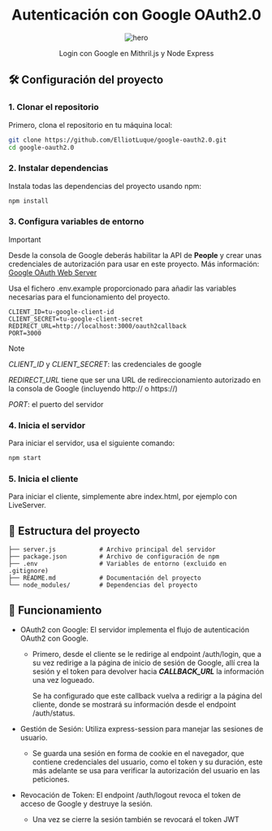 <div align="center">
  
  # Autenticación con Google OAuth2.0
  
   ![hero]

   Login con Google en Mithril.js y Node Express
   
</div>

## 🛠️ Configuración del proyecto

### 1. Clonar el repositorio

Primero, clona el repositorio en tu máquina local:

```bash
git clone https://github.com/ElliotLuque/google-oauth2.0.git
cd google-oauth2.0
```

### 2. Instalar dependencias

Instala todas las dependencias del proyecto usando npm:

```bash
npm install
```

### 3. Configura variables de entorno

> [!IMPORTANT]
> Desde la consola de Google deberás habilitar la API de **People** y crear unas credenciales de autorización para usar en este proyecto. Más información: [Google OAuth Web Server](https://developers.google.com/identity/protocols/oauth2/web-server?hl=es-419)

Usa el fichero .env.example proporcionado para añadir las variables necesarias para el funcionamiento del proyecto.

 
```env
CLIENT_ID=tu-google-client-id
CLIENT_SECRET=tu-google-client-secret
REDIRECT_URL=http://localhost:3000/oauth2callback
PORT=3000
```
> [!NOTE]
> *CLIENT_ID* y *CLIENT_SECRET*: las credenciales de google
>
> *REDIRECT_URL* tiene que ser una URL de redireccionamiento autorizado en la consola de Google (incluyendo http:// o https://)
> 
> *PORT*: el puerto del servidor


### 4. Inicia el servidor

Para iniciar el servidor, usa el siguiente comando:

```bash
npm start
```

### 5. Inicia el cliente

Para iniciar el cliente, simplemente abre index.html, por ejemplo con LiveServer.

## 📁 Estructura del proyecto

```plaintext
├── server.js            # Archivo principal del servidor
├── package.json         # Archivo de configuración de npm
├── .env                 # Variables de entorno (excluido en .gitignore)
├── README.md            # Documentación del proyecto
└── node_modules/        # Dependencias del proyecto
```

## 🚀 Funcionamiento

- OAuth2 con Google: El servidor implementa el flujo de autenticación OAuth2 con Google.
  - Primero, desde el cliente se le redirige al endpoint /auth/login, que a su vez redirige a la página de inicio de sesión de Google, allí crea la sesión y el token para devolver hacia ***CALLBACK_URL*** la información una vez logueado.

    Se ha configurado que este callback vuelva a redirigr a la página del cliente, donde se mostrará su información desde el endpoint /auth/status.
    
- Gestión de Sesión: Utiliza express-session para manejar las sesiones de usuario.
  - Se guarda una sesión en forma de cookie en el navegador, que contiene credenciales del usuario, como el token y su duración, este más adelante se usa para verificar la autorización del usuario en las peticiones.
    
- Revocación de Token: El endpoint /auth/logout revoca el token de acceso de Google y destruye la sesión.
  - Una vez se cierre la sesión también se revocará el token JWT

 [hero]: https://www.google.es/images/branding/googlelogo/2x/googlelogo_color_160x56dp.png
